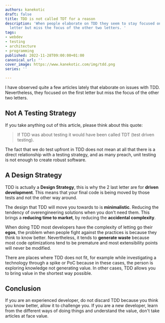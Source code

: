 ```yaml
---
authors: kanekotic
draft: false
title: TDD is not called TDT for a reason
description: 'When people elaborate on TDD they seem to stay focused on the first
  letter but miss the focus of the other two letters. '
tags:
- webdev
- testing
- architecture
- programming
published: 2022-11-28T09:00:00+01:00
canonical_url: ''
cover_image: https://www.kanekotic.com/img/tdd.png
series: ''

---
```

I have observed quite a few articles lately that elaborate on issues with TDD. Nevertheless, they focused on the first letter but miss the focus of the other two letters.

## Not A Testing Strategy

If you take anything out of this article, please think about this quote:

> If TDD was about testing it would have been called TDT (test driven testing).

The fact that we do test upfront in TDD does not mean at all that there is a direct relationship with a testing strategy, and as many preach, unit testing is not enough to create robust software.

## A Design Strategy

TDD is actually a **Design Strategy**, this is why the 2 last letter are for **driven development**. This means that your final code is being moved by those tests and not the other way around.

The design that TDD will move you towards to is **minimalistic**. Reducing the tendency of overengineering solutions when you don't need them. This brings a **reducing time to market**, by reducing the **accidental complexity**.

When doing TDD most developers have the complexity of letting go their **egos**, the problem when people fight against the practices is because they think to know better. Nevertheless, it tends to **generate waste** because most code optimizations tend to be premature and most extensibility points will never be modified.

There are places where TDD does not fit, for example while investigating a technology through a spike or PoC because in these cases, the person is exploring knowledge not generating value. In other cases, TDD allows you to bring value in the shortest way possible.

## Conclusion

If you are an experienced developer, do not discard TDD because you think you know better, allow it to challenge you. If you are a new developer, learn from the different ways of doing things and understand the value, don't take articles at face value.